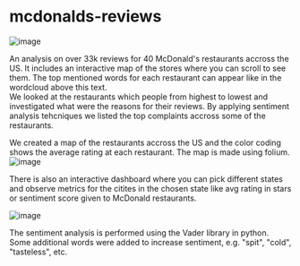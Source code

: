 # mcdonalds-reviews
![image](https://github.com/user-attachments/assets/497cd77a-2fd6-44ec-92ad-72efe7f753a9)

An analysis on over 33k reviews for 40 McDonald's restaurants accross the US. It includes an interactive map of the stores where you can scroll to see them. The top mentioned words for each restaurant can appear like in the wordcloud above this text.  
We looked at the restaurants which people from highest to lowest and investigated what were the reasons for their reviews. By applying sentiment analysis tehcniques we listed the top complaints accross some of the restaurants.

We created a map of the restaurants accross the US and the color coding shows the average rating at each restaurant. The map is made using folium.
![image](https://github.com/user-attachments/assets/b6728fbe-c247-492e-a492-a46b41b47f52)

There is also an interactive dashboard where you can pick different states and observe metrics for the citites in the chosen state like avg rating in stars or sentiment score given to McDonald restaurants.

![image](https://github.com/user-attachments/assets/886a400f-e909-4728-96e1-bc67498a0793)

The sentiment analysis is performed using the Vader library in python. Some additional words were added to increase sentiment, e.g. "spit", "cold", "tasteless", etc.

